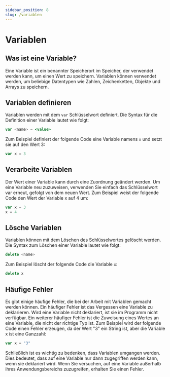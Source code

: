 ```yaml
---
sidebar_position: 8
slug: /variablen
---
```


# Variablen


## Was ist eine Variable?

Eine Variable ist ein benannter Speicherort im Speicher, der verwendet werden kann, um einen Wert zu speichern. Variablen können verwendet werden, um beliebige Datentypen wie Zahlen, Zeichenketten, Objekte und Arrays zu speichern.

## Variablen definieren

Variablen werden mit dem `var` Schlüsselwort definiert. Die Syntax für die Definition einer Variable lautet wie folgt:

```jsx
var <name> = <value>
```

Zum Beispiel definiert der folgende Code eine Variable namens `x` und setzt sie auf den Wert 3:
```jsx
var x = 3
```

## Verarbeite Variablen
Der Wert einer Variable kann durch eine Zuordnung geändert werden. Um eine Variable neu zuzuweisen, verwenden Sie einfach das Schlüsselwort var erneut, gefolgt von dem neuen Wert. Zum Beispiel weist der folgende Code den Wert der Variable x auf 4 um:
```jsx
var x = 3
x = 4
```

## Lösche Variablen
Variablen können mit dem Löschen des Schlüsselwortes gelöscht werden. Die Syntax zum Löschen einer Variable lautet wie folgt:
```jsx
delete <name>
```

Zum Beispiel löscht der folgende Code die Variable `x`:

```jsx
delete x
```

## Häufige Fehler

Es gibt einige häufige Fehler, die bei der Arbeit mit Variablen gemacht werden können. Ein häufiger Fehler ist das Vergessen eine Variable zu deklarieren. Wird eine Variable nicht deklariert, ist sie im Programm nicht verfügbar. Ein weiterer häufiger Fehler ist die Zuweisung eines Wertes an eine Variable, die nicht der richtige Typ ist. Zum Beispiel wird der folgende Code einen Fehler erzeugen, da der Wert "3" ein String ist, aber die Variable x ist eine Ganzzahl:

```jsx
var x = "3"
```

Schließlich ist es wichtig zu bedenken, dass Variablen umgangen werden. Dies bedeutet, dass auf eine Variable nur dann zugegriffen werden kann, wenn sie deklariert wird. Wenn Sie versuchen, auf eine Variable außerhalb ihres Anwendungsbereichs zuzugreifen, erhalten Sie einen Fehler.